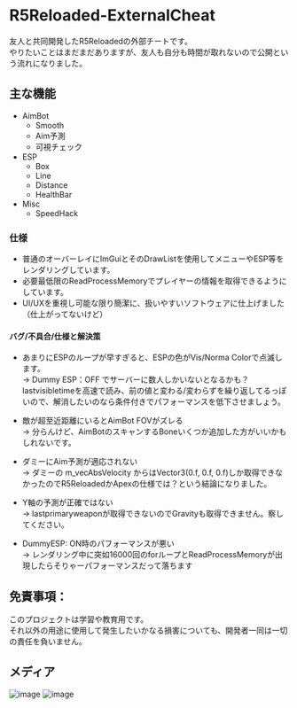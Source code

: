 # R5Reloaded-ExternalCheat
友人と共同開発したR5Reloadedの外部チートです。  
やりたいことはまだまだありますが、友人も自分も時間が取れないので公開という流れになりました。  

## 主な機能
- AimBot
  * Smooth  
  * Aim予測  
  * 可視チェック
- ESP
  * Box
  * Line
  * Distance
  * HealthBar
- Misc
  * SpeedHack

### 仕様
* 普通のオーバーレイにImGuiとそのDrawListを使用してメニューやESP等をレンダリングしています。
* 必要最低限のReadProcessMemoryでプレイヤーの情報を取得できるようにしています。
* UI/UXを重視し可能な限り簡潔に、扱いやすいソフトウェアに仕上げました（仕上がってないけど）

#### バグ/不具合/仕様と解決策
* あまりにESPのループが早すぎると、ESPの色がVis/Norma Colorで点滅します。  
  -> Dummy ESP：OFF でサーバーに数人しかいないとなるかも？lastvisibletimeを高速で読み、前の値と変わる/変わらずを繰り返してるっぽいので、解消したいのなら条件付きでパフォーマンスを低下させましょう。
  
* 敵が超至近距離にいるとAimBot FOVがズレる  
  -> 分らんけど、AimBotのスキャンするBoneいくつか追加した方がいいかもしれないです。
  
* ダミーにAim予測が適応されない  
  -> ダミーの m_vecAbsVelocity からはVector3(0.f, 0.f, 0.f)しか取得できなかったのでR5ReloadedかApexの仕様では？という結論になりました。

* Y軸の予測が正確ではない  
  -> lastprimaryweaponが取得できないのでGravityも取得できません。察してください。

* DummyESP: ON時のパフォーマンスが悪い  
  -> レンダリング中に突如16000回のforループとReadProcessMemoryが出現したらそりゃーパフォーマンスだって落ちます

## 免責事項：
このプロジェクトは学習や教育用です。  
それ以外の用途に使用して発生したいかなる損害についても、開発者一同は一切の責任を負いません。

## メディア
![image](https://github.com/FlankGir1/R5Reloaded-ExternalCheat/assets/124275926/c99fdde2-db25-42e6-81a0-869db74cc153)
![image](https://github.com/FlankGir1/R5Reloaded-ExternalCheat/assets/124275926/eab0f461-bf44-4398-88d7-712d4c6c509d)

